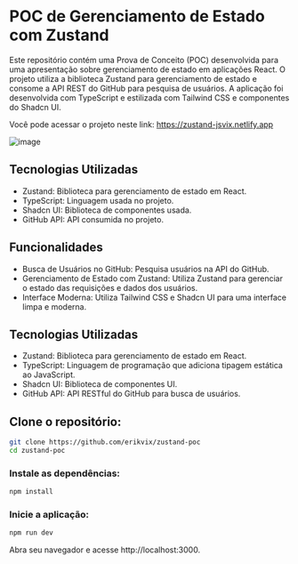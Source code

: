 # POC de Gerenciamento de Estado com Zustand

Este repositório contém uma Prova de Conceito (POC) desenvolvida para uma apresentação sobre gerenciamento de estado em aplicações React. O projeto utiliza a biblioteca Zustand para gerenciamento de estado e consome a API REST do GitHub para pesquisa de usuários. A aplicação foi desenvolvida com TypeScript e estilizada com Tailwind CSS e componentes do Shadcn UI.

Você pode acessar o projeto neste link: https://zustand-jsvix.netlify.app

![image](https://github.com/erikvix/zustand-POC/assets/124940063/be81bd8f-5923-43a5-a45b-bb8ca10c7d1d)

## Tecnologias Utilizadas
- Zustand: Biblioteca para gerenciamento de estado em React.
- TypeScript: Linguagem usada no projeto.
- Shadcn UI: Biblioteca de componentes usada.
- GitHub API: API consumida no projeto.
 
## Funcionalidades

- Busca de Usuários no GitHub: Pesquisa usuários na API do GitHub.
- Gerenciamento de Estado com Zustand: Utiliza Zustand para gerenciar o estado das requisições e dados dos usuários.
- Interface Moderna: Utiliza Tailwind CSS e Shadcn UI para uma interface limpa e moderna.

## Tecnologias Utilizadas
- Zustand: Biblioteca para gerenciamento de estado em React.
- TypeScript: Linguagem de programação que adiciona tipagem estática ao JavaScript.
- Shadcn UI: Biblioteca de componentes UI.
- GitHub API: API RESTful do GitHub para busca de usuários.


## Clone o repositório:

```sh
git clone https://github.com/erikvix/zustand-poc
cd zustand-poc
```
### Instale as dependências:
```sh
npm install
```
### Inicie a aplicação:
```sh
npm run dev
```

Abra seu navegador e acesse http://localhost:3000.
